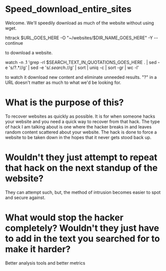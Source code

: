 # Speed_download_entire_sites

Welcome. We'll speedily download as much of the website without using wget.

httrack $URL_GOES_HERE -O "~/websites/$DIR_NAME_GOES_HERE" -Y --continue

to download a website.

watch -n .1 'grep -rl $SEARCH_TEXT_IN_QUOTATIONS_GOES_HERE . | sed -e 's/?.*//g' | sed -e 's/.*search.*//g' | sort | uniq -c | sort -gr | wc -l'

to watch it download new content and eliminate unneeded results. "?" in a URL doesn't matter as much to what we'd be looking for.

# What is the purpose of this?

To recover websites as quickly as possible. It is for when someone hacks your website and you need a quick way to recover from that hack. The type of hack I am talking about is one where the hacker breaks in and leaves random content scattered about your website. The hack is done to force a website to be taken down in the hopes that it never gets stood back up.

# Wouldn't they just attempt to repeat that hack on the next standup of the website?

They can attempt such, but, the method of intrusion becomes easier to spot and secure against.

# What would stop the hacker completely? Wouldn't they just have to add in the text you searched for to make it harder?

Better analysis tools and better metrics
